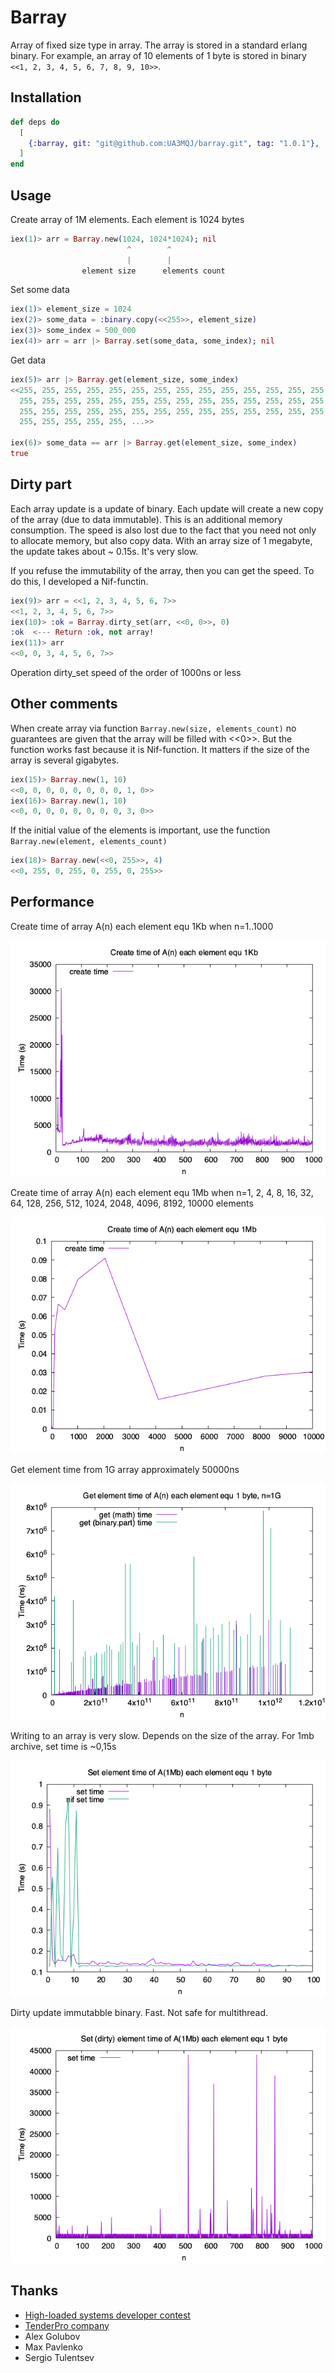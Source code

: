 # Barray

Array of fixed size type in array. The array is stored in a standard erlang binary. For example, an array of 10 elements of 1 byte is stored in binary `<<1, 2, 3, 4, 5, 6, 7, 8, 9, 10>>`.

## Installation

```elixir
def deps do
  [
    {:barray, git: "git@github.com:UA3MQJ/barray.git", tag: "1.0.1"},
  ]
end
```

## Usage

Create array of 1M elements. Each element is 1024 bytes

```elixir
iex(1)> arr = Barray.new(1024, 1024*1024); nil
                          ^        ^
                          |        |
                element size      elements count
```

Set some data

```elixir
iex(1)> element_size = 1024
iex(2)> some_data = :binary.copy(<<255>>, element_size)
iex(3)> some_index = 500_000
iex(4)> arr = arr |> Barray.set(some_data, some_index); nil
```

Get data

```elixir
iex(5)> arr |> Barray.get(element_size, some_index)
<<255, 255, 255, 255, 255, 255, 255, 255, 255, 255, 255, 255, 255, 255, 255,
  255, 255, 255, 255, 255, 255, 255, 255, 255, 255, 255, 255, 255, 255, 255,
  255, 255, 255, 255, 255, 255, 255, 255, 255, 255, 255, 255, 255, 255, 255,
  255, 255, 255, 255, 255, ...>>
  
iex(6)> some_data == arr |> Barray.get(element_size, some_index)
true
```

## Dirty part

Each array update is a update of binary. Each update will create a new copy of the array (due to data immutable). This is an additional memory consumption. The speed is also lost due to the fact that you need not only to allocate memory, but also copy data. With an array size of 1 megabyte, the update takes about ~ 0.15s. It's very slow.

If you refuse the immutability of the array, then you can get the speed. To do this, I developed a Nif-functin.

```elixir
iex(9)> arr = <<1, 2, 3, 4, 5, 6, 7>>
<<1, 2, 3, 4, 5, 6, 7>>
iex(10)> :ok = Barray.dirty_set(arr, <<0, 0>>, 0)
:ok  <--- Return :ok, not array!
iex(11)> arr
<<0, 0, 3, 4, 5, 6, 7>>
```

Operation dirty_set speed of the order of 1000ns or less

## Other comments

When create array via function `Barray.new(size, elements_count)` no guarantees are given that the array will be filled with <<0>>. But the function works fast because it is Nif-function. It matters if the size of the array is several gigabytes.

```elixir
iex(15)> Barray.new(1, 10)
<<0, 0, 0, 0, 0, 0, 0, 0, 1, 0>>
iex(16)> Barray.new(1, 10)
<<0, 0, 0, 0, 0, 0, 0, 0, 3, 0>>
```

If the initial value of the elements is important, use the function `Barray.new(element, elements_count)`

```elixir
iex(18)> Barray.new(<<0, 255>>, 4)
<<0, 255, 0, 255, 0, 255, 0, 255>>
```

## Performance

Create time of array A(n) each element equ 1Kb when n=1..1000

![Image of create_1k](create_1k.png)

Create time of array A(n) each element equ 1Mb when n=1, 2, 4, 8, 16, 32, 64, 128, 256, 512, 1024, 2048, 4096, 8192, 10000 elements

![Image of create_1m](create_1m.png)

Get element time from 1G array approximately 50000ns

![Image of get_1g](get_1g.png)

Writing to an array is very slow. Depends on the size of the array. For 1mb archive, set time is ~0,15s

![Image of set](set.png)

Dirty update immutabble binary. Fast. Not safe for multithread.

![Image of dirty_set](dirty_set.png)

## Thanks

 * [High-loaded systems developer contest](https://highloadcup.ru)
 * [TenderPro company](tender.pro)
 * Alex Golubov
 * Max Pavlenko
 * Sergio Tulentsev
